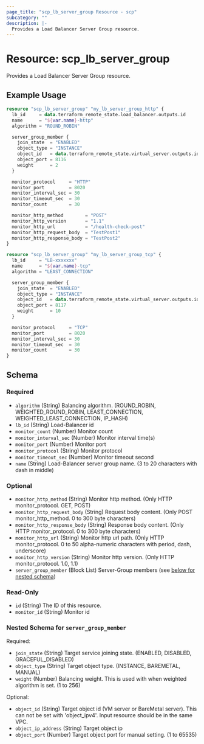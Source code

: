 ```yaml
---
page_title: "scp_lb_server_group Resource - scp"
subcategory: ""
description: |-
  Provides a Load Balancer Server Group resource.
---
```


# Resource: scp_lb_server_group

Provides a Load Balancer Server Group resource.


## Example Usage

```terraform
resource "scp_lb_server_group" "my_lb_server_group_http" {
  lb_id     = data.terraform_remote_state.load_balancer.outputs.id
  name      = "${var.name}-http"
  algorithm = "ROUND_ROBIN"

  server_group_member {
    join_state  = "ENABLED"
    object_type = "INSTANCE"
    object_id   = data.terraform_remote_state.virtual_server.outputs.id
    object_port = 8116
    weight      = 2
  }

  monitor_protocol     = "HTTP"
  monitor_port         = 8020
  monitor_interval_sec = 30
  monitor_timeout_sec  = 30
  monitor_count        = 30

  monitor_http_method        = "POST"
  monitor_http_version       = "1.1"
  monitor_http_url           = "/health-check-post"
  monitor_http_request_body  = "TestPost1"
  monitor_http_response_body = "TestPost2"
}

resource "scp_lb_server_group" "my_lb_server_group_tcp" {
  lb_id     = "LB-xxxxxxx"
  name      = "${var.name}-tcp"
  algorithm = "LEAST_CONNECTION"

  server_group_member {
    join_state  = "ENABLED"
    object_type = "INSTANCE"
    object_id   = data.terraform_remote_state.virtual_server.outputs.id
    object_port = 8117
    weight      = 10
  }

  monitor_protocol     = "TCP"
  monitor_port         = 8020
  monitor_interval_sec = 30
  monitor_timeout_sec  = 30
  monitor_count        = 30
}
```

<!-- schema generated by tfplugindocs -->
## Schema

### Required

- `algorithm` (String) Balancing algorithm. (ROUND_ROBIN, WEIGHTED_ROUND_ROBIN, LEAST_CONNECTION, WEIGHTED_LEAST_CONNECTION, IP_HASH)
- `lb_id` (String) Load-Balancer id
- `monitor_count` (Number) Monitor count
- `monitor_interval_sec` (Number) Monitor interval time(s)
- `monitor_port` (Number) Monitor port
- `monitor_protocol` (String) Monitor protocol
- `monitor_timeout_sec` (Number) Monitor timeout second
- `name` (String) Load-Balancer server group name. (3 to 20 characters with dash in middle)

### Optional

- `monitor_http_method` (String) Monitor http method. (Only HTTP monitor_protocol. GET, POST)
- `monitor_http_request_body` (String) Request body content. (Only POST monitor_http_method. 0 to 300 byte characters)
- `monitor_http_response_body` (String) Response body content. (Only HTTP monitor_protocol. 0 to 300 byte characters)
- `monitor_http_url` (String) Monitor http url path. (Only HTTP monitor_protocol. 0 to 50 alpha-numeric characters with period, dash, underscore)
- `monitor_http_version` (String) Monitor http version. (Only HTTP monitor_protocol. 1.0, 1.1)
- `server_group_member` (Block List) Server-Group members (see [below for nested schema](#nestedblock--server_group_member))

### Read-Only

- `id` (String) The ID of this resource.
- `monitor_id` (String) Monitor id

<a id="nestedblock--server_group_member"></a>
### Nested Schema for `server_group_member`

Required:

- `join_state` (String) Target service joining state. (ENABLED, DISABLED, GRACEFUL_DISABLED)
- `object_type` (String) Target object type. (INSTANCE, BAREMETAL, MANUAL)
- `weight` (Number) Balancing weight. This is used with when weighted algorithm is set. (1 to 256)

Optional:

- `object_id` (String) Target object id (VM server or BareMetal server). This can not be set with 'object_ipv4'. Input resource should be in the same VPC.
- `object_ip_address` (String) Target object ip
- `object_port` (Number) Target object port for manual setting. (1 to 65535)
